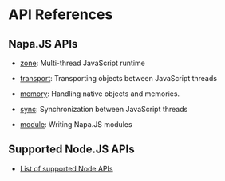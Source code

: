 # API References

## Napa.JS APIs
- [zone](./zone.md): Multi-thread JavaScript runtime
- [transport](./transport.md): Transporting objects between JavaScript threads
- [memory](./memory.md): Handling native objects and memories.
- [sync](./sync.md): Synchronization between JavaScript threads

- [module](./module.md): Writing Napa.JS modules

## Supported Node.JS APIs
- [List of supported Node APIs](./node.md)